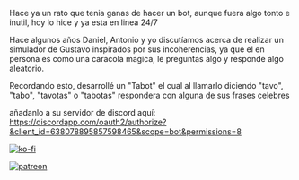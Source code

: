 Hace ya un rato que tenia ganas de hacer un bot, aunque fuera algo tonto e inutil, hoy lo hice y ya esta en linea 24/7

Hace algunos años Daniel, Antonio y yo discutíamos acerca de realizar un simulador de Gustavo inspirados por sus incoherencias, ya que el en persona es como una caracola magica, le preguntas algo y responde algo aleatorio.

Recordando esto, desarrollé un "Tabot" el cual al llamarlo diciendo "tavo", "tabo", "tavotas" o "tabotas" respondera con alguna de sus frases celebres

añadanlo a su servidor de discord aquí: https://discordapp.com/oauth2/authorize?&client_id=638078895857598465&scope=bot&permissions=8

[![ko-fi](https://www.ko-fi.com/img/githubbutton_sm.svg)](https://ko-fi.com/K3K1QZTI)

[![patreon](https://c5.patreon.com/external/logo/become_a_patron_button@2x.png)](https://www.patreon.com/bePatron?u=25201302)
